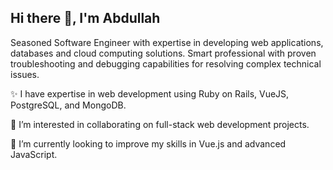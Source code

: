 ## Hi there 👋, I'm Abdullah

Seasoned Software Engineer with expertise in developing web applications, databases and cloud computing solutions. Smart professional with proven troubleshooting and debugging capabilities for resolving complex technical issues.

✨ I have expertise in web development using Ruby on Rails, VueJS, PostgreSQL, and MongoDB.

👯 I’m interested in collaborating on full-stack web development projects.

🤔 I’m currently looking to improve my skills in Vue.js and advanced JavaScript.

<!--
**AbdullahInf/AbdullahInf** is a ✨ _special_ ✨ repository because its `README.md` (this file) appears on your GitHub profile.

Here are some ideas to get you started:

- 🔭 I’m currently working on ...
- 🌱 I’m currently learning ...
- 👯 I’m looking to collaborate on ...
- 🤔 I’m looking for help with ...
- 💬 Ask me about ...
- 📫 How to reach me: ...
- 😄 Pronouns: ...
- ⚡ Fun fact: ...
-->
